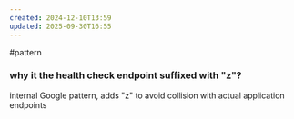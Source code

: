 ```yaml
---
created: 2024-12-10T13:59
updated: 2025-09-30T16:55
---
```

#pattern 
### why it the health check endpoint suffixed with "z"?
internal Google pattern, adds "z" to avoid collision with actual application endpoints

[^1]: [docker - Where does the convention of using /healthz for application health checks come from? - Stack Overflow](https://stackoverflow.com/questions/43380939/where-does-the-convention-of-using-healthz-for-application-health-checks-come-f)